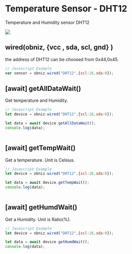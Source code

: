 # Temperature Sensor - DHT12
Temperature and Humidity sensor DHT12

![](image.jpg)

## wired(obniz,  {vcc , sda, scl, gnd} )
the address of DHT12 can be choosed from 0x44,0x45.

```javascript
// Javascript Example
var sensor = obniz.wired("DHT12",{scl:26,sda:0});
```

## [await] getAllDataWait()
Get temperature and Humidity. 

```javascript
// Javascript Example
let device = obniz.wired("DHT12",{scl:26,sda:0});

let data = await device.getAllDataWait();
console.log(data);
    
```


## [await] getTempWait()
Get a temperature. Unit is Celsius.

```javascript
// Javascript Example
let device = obniz.wired("DHT12",{scl:26,sda:0});

let data = await device.getTempWait();
console.log(data);
    
```

## [await] getHumdWait()
Get a Humidity. Unit is Ratio(%).

```javascript
// Javascript Example
let device = obniz.wired("DHT12",{scl:26,sda:0});

let data = await device.getHumdWait();
console.log(data);
    
```
